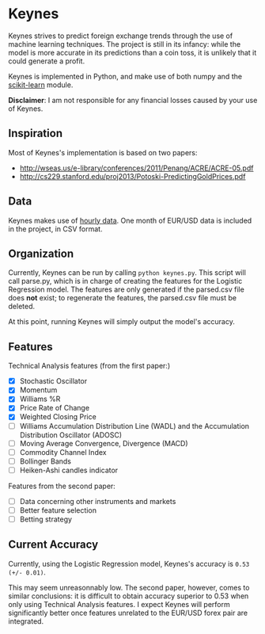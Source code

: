 # Keynes

Keynes strives to predict foreign exchange trends through the use of machine learning techniques.
The project is still in its infancy: while the model is more accurate in its predictions than a coin toss, it is unlikely that it could generate a profit.

Keynes is implemented in Python, and make use of both numpy and the [scikit-learn](https://github.com/scikit-learn/scikit-learn) module.

**Disclaimer**: I am not responsible for any financial losses caused by your use of Keynes.


## Inspiration
Most of Keynes's implementation is based on two papers:
* http://wseas.us/e-library/conferences/2011/Penang/ACRE/ACRE-05.pdf
* http://cs229.stanford.edu/proj2013/Potoski-PredictingGoldPrices.pdf

## Data

Keynes makes use of [hourly data](http://www.fxhistoricaldata.com). One month of EUR/USD data is included in the project, in CSV format. 

## Organization

Currently, Keynes can be run by calling `python keynes.py`.
This script will call parse.py, which is in charge of creating the features for the Logistic Regression model.
The features are only generated if the parsed.csv file does **not** exist; to regenerate the features, the parsed.csv file must be deleted.

At this point, running Keynes will simply output the model's accuracy.

## Features

Technical Analysis features (from the first paper:)

- [x] Stochastic Oscillator
- [x] Momentum
- [x] Williams %R
- [x] Price Rate of Change
- [x] Weighted Closing Price
- [ ] Williams Accumulation Distribution Line (WADL) and the Accumulation Distribution Oscillator (ADOSC)
- [ ] Moving Average Convergence, Divergence (MACD)
- [ ] Commodity Channel Index
- [ ] Bollinger Bands
- [ ] Heiken-Ashi candles indicator

Features from the second paper:

- [ ] Data concerning other instruments and markets
- [ ] Better feature selection
- [ ] Betting strategy

## Current Accuracy

Currently, using the Logistic Regression model, Keynes's accuracy is `0.53 (+/- 0.01)`.

This may seem unreasonnably low. The second paper, however, comes to similar conclusions: it is difficult to obtain accuracy superior to 0.53 when only using Technical Analysis features.
I expect Keynes will perform significantly better once features unrelated to the EUR/USD forex pair are integrated.

